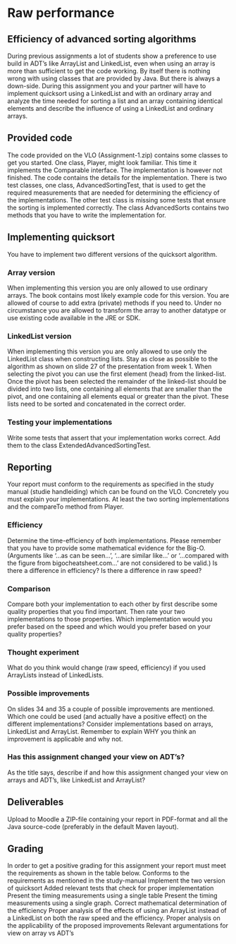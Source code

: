 # Raw performance

## Efficiency of advanced sorting algorithms

During previous assignments a lot of students show a preference to use build in ADT’s
like ArrayList and LinkedList, even when using an array is more than sufficient to get
the code working. By itself there is nothing wrong with using classes that are provided
by Java. But there is always a down-side. During this assignment you and your partner
will have to implement quicksort using a LinkedList and with an ordinary array and
analyze the time needed for sorting a list and an array containing identical elements and
describe the influence of using a LinkedList and ordinary arrays.

## Provided code

The code provided on the VLO (Assignment-1.zip) contains some classes to get you
started. One class, Player, might look familiar. This time it implements the
Comparable interface. The implementation is however not finished. The code contains
the details for the implementation.
There is two test classes, one class, AdvancedSortingTest, that is used to get the
required measurements that are needed for determining the efficiency of the
implementations. The other test class is missing some tests that ensure the sorting is
implemented correctly.
The class AdvancedSorts contains two methods that you have to write the
implementation for.

## Implementing quicksort

You have to implement two different versions of the quicksort algorithm.

### Array version

When implementing this version you are only allowed to use ordinary arrays. The book
contains most likely example code for this version. You are allowed of course to add
extra (private) methods if you need to. Under no circumstance you are allowed to
transform the array to another datatype or use existing code available in the JRE or SDK.

### LinkedList version

When implementing this version you are only allowed to use only the LinkedList
class when constructing lists. Stay as close as possible to the algorithm as shown on
slide 27 of the presentation from week 1. When selecting the pivot you can use the first
element (head) from the linked-list. Once the pivot has been selected the remainder of
the linked-list should be divided into two lists, one containing all elements that are
smaller than the pivot, and one containing all elements equal or greater than the pivot.
These lists need to be sorted and concatenated in the correct order.

### Testing your implementations

Write some tests that assert that your implementation works correct. Add them to the
class ExtendedAdvancedSortingTest.


## Reporting

Your report must conform to the requirements as specified in the study manual (studie
handleiding) which can be found on the VLO.
Concretely you must explain your implementations. At least the two sorting
implementations and the compareTo method from Player.

### Efficiency

Determine the time-efficiency of both implementations. Please remember that you have
to provide some mathematical evidence for the Big-O. (Arguments like ‘...as can be
seen...’, ‘...are similar like...’ or ‘...compared with the figure from bigocheatsheet.com...’
are not considered to be valid.)
Is there a difference in efficiency? Is there a difference in raw speed?

### Comparison

Compare both your implementation to each other by first describe some quality
properties that you find important. Then rate your two implementations to those
properties.
Which implementation would you prefer based on the speed and which would you
prefer based on your quality properties?

### Thought experiment

What do you think would change (raw speed, efficiency) if you used ArrayLists
instead of LinkedLists.

### Possible improvements

On slides 34 and 35 a couple of possible improvements are mentioned. Which one could
be used (and actually have a positive effect) on the different implementations? Consider
implementations based on arrays, LinkedList and ArrayList. Remember to
explain WHY you think an improvement is applicable and why not.

### Has this assignment changed your view on ADT’s?

As the title says, describe if and how this assignment changed your view on arrays and
ADT’s, like LinkedList and ArrayList?

## Deliverables

Upload to Moodle a ZIP-file containing your report in PDF-format and all the Java
source-code (preferably in the default Maven layout).


## Grading

In order to get a positive grading for this assignment your report must meet the
requirements as shown in the table below.
Conforms to the requirements as mentioned in the study-manual
Implement the two version of quicksort
Added relevant tests that check for proper implementation
Present the timing measurements using a single table
Present the timing measurements using a single graph.
Correct mathematical determination of the efficiency
Proper analysis of the effects of using an ArrayList instead of a LinkedList on
both the raw speed and the efficiency.
Proper analysis on the applicability of the proposed improvements
Relevant argumentations for view on array vs ADT’s


